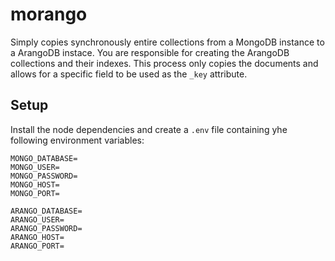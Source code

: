 # morango

Simply copies synchronously entire collections from a MongoDB instance to a ArangoDB instace. You are responsible for creating the ArangoDB collections and their indexes. This process only copies the documents and allows for a specific field to be used as the ```_key``` attribute.

## Setup

Install the node dependencies and create a ```.env``` file containing yhe following environment variables:

```
MONGO_DATABASE=
MONGO_USER=
MONGO_PASSWORD=
MONGO_HOST=
MONGO_PORT=

ARANGO_DATABASE=
ARANGO_USER=
ARANGO_PASSWORD=
ARANGO_HOST=
ARANGO_PORT=

```